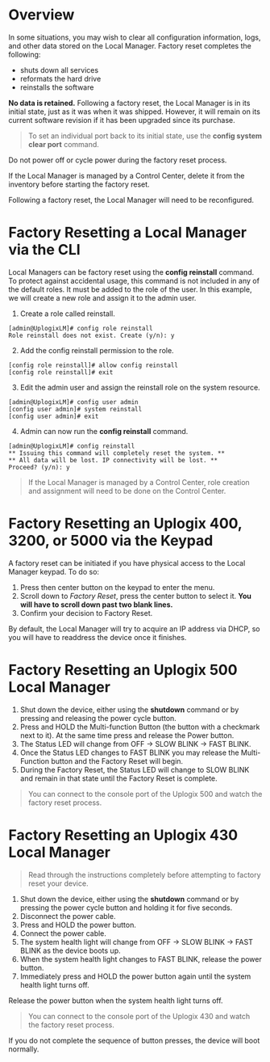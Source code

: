 <!-- 5.4 -->

# Overview

In some situations, you may wish to clear all configuration information, logs, and other data stored on the Local Manager. Factory reset completes the following:

- shuts down all services
- reformats the hard drive
- reinstalls the software

**No data is retained.** Following a factory reset, the Local Manager is in its initial state, just as it was when it was shipped. However, it will remain on its current software revision if it has been upgraded since its purchase.

> To set an individual port back to its initial state, use the **config system clear port** command.

<div class='warning'>Do not power off or cycle power during the factory reset process.</div>

If the Local Manager is managed by a Control Center, delete it from the inventory before starting the factory reset.

Following a factory reset, the Local Manager will need to be reconfigured.

# Factory Resetting a Local Manager via the CLI 

Local Managers can be factory reset using the **config reinstall** command. To protect against accidental usage, this command is not included in any of the default roles. It must be added to the role of the user. In this example, we will create a new role and assign it to the admin user.

1)  Create a role called reinstall.

```
[admin@UplogixLM]# config role reinstall
Role reinstall does not exist. Create (y/n): y
```

2)  Add the config reinstall permission to the role.

```
[config role reinstall]# allow config reinstall
[config role reinstall]# exit
```

3)  Edit the admin user and assign the reinstall role on the system resource.

```
[admin@UplogixLM]# config user admin
[config user admin]# system reinstall
[config user admin]# exit
```
4)  Admin can now run the **config reinstall** command.

```
[admin@UplogixLM]# config reinstall
** Issuing this command will completely reset the system. **
** All data will be lost. IP connectivity will be lost. **
Proceed? (y/n): y
```

> If the Local Manager is managed by a Control Center, role creation and assignment will need to be done on the Control Center.

# Factory Resetting an Uplogix 400, 3200, or 5000 via the Keypad

A factory reset can be initiated if you have physical access to the Local Manager keypad. To do so:

1. Press then center button on the keypad to enter the menu.
2. Scroll down to *Factory Reset*, press the center button to select it. **You will have to scroll down past two blank lines.**
3. Confirm your decision to Factory Reset.

By default, the Local Manager will try to acquire an IP address via DHCP, so you will have to readdress the device once it finishes.

# Factory Resetting an Uplogix 500 Local Manager

1. Shut down the device, either using the **shutdown** command or by pressing and releasing the power cycle button.
2. Press and HOLD the Multi-function Button (the button with a checkmark next to it). At the same time press and release the Power button.
3. The Status LED will change from OFF -> SLOW BLINK -> FAST BLINK.
4. Once the Status LED changes to FAST BLINK you may release the Multi-Function button and the Factory Reset will begin.
5. During the Factory Reset, the Status LED will change to SLOW BLINK and remain in that state until the Factory Reset is complete.

> You can connect to the console port of the Uplogix 500 and watch the factory reset process.

# Factory Resetting an Uplogix 430 Local Manager

> Read through the instructions completely before attempting to factory reset your device.

1. Shut down the device, either using the **shutdown** command or by pressing the power cycle button and holding it for five seconds.
2. Disconnect the power cable.
3. Press and HOLD the power button.
4. Connect the power cable.
5. The system health light will change from OFF -> SLOW BLINK -> FAST BLINK as the device boots up.
6. When the system health light changes to FAST BLINK, release the power button.
7. Immediately press and HOLD the power button again until the system health light turns off.

Release the power button when the system health light turns off.

> You can connect to the console port of the Uplogix 430 and watch the factory reset process.

If you do not complete the sequence of button presses, the device will boot normally.